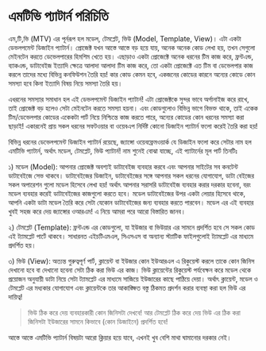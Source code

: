 # এমটিভি প্যাটার্ন পরিচিতি

এম,টি,ভি \(MTV\) এর পূর্নরূপ হল মডেল, টেমপ্লেট, ভিউ \(Model, Template, View\)। এটা একটা ডেভলপমেন্ট ডিজাইন প্যাটার্ন। প্রোজেক্ট যখন আস্তে আস্তে বড় হয়ে যায়, অনেক অনেক কোড লেখা হয়, তখন সেগুলো মেইনটেন করতে ডেভেলপারের হিমশিম খেতে হয়। এছাড়াও একটা প্রোজেক্টে অনেক ধরনের টিম কাজ করে, ফ্রন্টএন্ড, ব্যাকএন্ড, ডাটাবেইজ ইত্যাদি ক্ষেত্রে আলাদা আলাদা টিম কাজ করে, তো একটা প্রোজেক্টে এত টিম বা ডেভেলপার কাজ করলে তাদের মধ্যে বিভিন্ন কনফিউশন তৈরি হয়! কার কোড কেমন হবে, একজনের কোডের কারনে অন্যের কোডে কোন সমস্যা হবে কিনা ইত্যাদি বিষয় নিয়ে সমস্যা তৈরি হয়।

এধরনের সমস্যার সমাধান হল এই ডেভলপমেন্ট ডিজাইন প্যাটার্ন! এটা প্রোজেক্টকে সুন্দর ভাবে অর্গানাইজ করে রাখে, তাই প্রোজেক্ট বড় হলেও সেটা মেইনটেন করতে সমস্যা হয়না। এবং কোডগুলোও বিভিন্ন ভাগে বিভক্ত থাকে, তাই একেক টিম/ডেভেলপার কোডের একেকটা পার্ট নিয়ে নিশ্চিন্তে কাজ করতে পারে, অন্যের কোডের কোন ধরনের সমস্যা করা ছাড়াই! একারনেই প্রায় সকল ধরনের সফটওয়ার বা ওয়েবএপ নির্দিষ্ট কোনো ডিজাইন প্যাটার্ন ফলো করেই তৈরি করা হয়!

বিভিন্ন ধরনের ডেভেলপমেন্ট ডিজাইন প্যাটার্ন রয়েছে, জ্যাঙ্গো ওয়েবফ্রেমওয়ার্ক যে ডিজাইন ফলো করে সেটার নাম হল এমটিভি প্যাটার্ন, অর্থাৎ মডেল, টেমপ্লেট, ভিউ প্যাটার্ন! নাম শুনেই বোঝা যাচ্ছে, এই প্যাটার্নের মূল পার্ট তিনটিঃ

১\) মডেল \(Model\): আপনার প্রোজেক্ট অবশ্যই ডাটাবেইজ ব্যবহার করবে এবং আপনার সাইটের সব কনটেন্ট ডাটাবেইজে সেভ থাকবে। ডাটাবেইজের ডিজাইন, ডাটাবেইজের সঙ্গে আপনার সকল ধরনের যোগাযোগ, ডাটা বেইজের সকল অপারেশন গুলো মডেল হিসেবে লেখা হয়! অর্থাৎ আপনার সরাসরি ডাটাবেইজ ব্যবহার করার দরকার হবেনা, বরং মডেল ব্যবহার করেই ডাটাবেইজের কাজগুলো করতে হবে। মডেল ডাটাবেইজের উপর একটা লেয়ার হিসেবে থাকে, আপনি একটা ডাটা মডেল তৈরি করে সেটা যেকোন ডাটাবেইজের জন্য ব্যবহার করতে পারবেন। মডেল এর এই ব্যবহার খুবই সহজ করে দেয় জ্যাঙ্গোর ওআরএম! এ নিয়ে আমরা পরে আরো বিস্তারিত জানব।

২\) টেমপ্লেট \(Template\): ফ্রন্টএন্ড এর কোডগুলো, যা ইউজার বা ভিউয়ার এর সামনে প্রদর্শিত হবে সে সকল কোড এই ট্যামপ্লেট পার্টে থাকবে। সাধারনত এইচটিএমএল, সিএসএস বা অন্যান্য স্ট্যাটিক ফাইলগুলোই ট্যামপ্লেট এর মাধ্যমে প্রদর্শিত হয়।

৩\) ভিউ \(View\): অত্যন্ত গুরুত্বপূর্ণ পার্ট, ক্লায়েন্ট বা ইউজার কোন ইউআরএল এ রিকুয়েস্ট করলে তাকে কোন জিনিস দেখানো হবে বা দেখানো হবেনা সেটা ঠিক করা ভিউ এর কাজ। ভিউ ক্লায়েন্টের রিকুয়েস্ট পর্যবেক্ষন করে মডেল থেকে প্রয়োজন অনুযায়ী ডাটা নিয়ে সেটা ট্যামপ্লেট এর মাধ্যমে সাজিয়ে ইউজারের কাছে পাঠিয়ে দেয়া। অর্থাৎ ক্লায়েন্ট, মডেল ও টেমপ্লেট এর মধ্যকার যোগাযোগ এবং ক্লায়েন্টকে তার আকাঙ্ক্ষিত বস্তু ঠিকমত প্রদর্শন করার ব্যবস্থা করা হল ভিউ এর দায়িত্ব!

> ভিউ ঠিক করে দেয় ব্যবহারকারী কোন জিনিসটা দেখবে! আর টেমপ্লেট ঠিক করে দেয় ভিউ এর ঠিক করা জিনিসটা ইউজারের সামনে কিভাবে \(কোন ডিজাইনে\) প্রদর্শিত হবে!

আস্তে আস্তে এমটিভি প্যাটার্ন বিষয়টা আরো ক্লিয়ার হয়ে যাবে, এখনই খুব বেশি মাথা ঘামানোর দরকার নেই।

